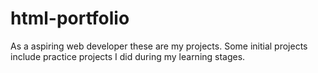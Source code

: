 # html-portfolio
As a aspiring web developer these are my projects. Some initial projects include practice projects I did during my learning stages.
